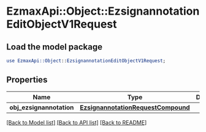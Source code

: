 # EzmaxApi::Object::EzsignannotationEditObjectV1Request

## Load the model package
```perl
use EzmaxApi::Object::EzsignannotationEditObjectV1Request;
```

## Properties
Name | Type | Description | Notes
------------ | ------------- | ------------- | -------------
**obj_ezsignannotation** | [**EzsignannotationRequestCompound**](EzsignannotationRequestCompound.md) |  | 

[[Back to Model list]](../README.md#documentation-for-models) [[Back to API list]](../README.md#documentation-for-api-endpoints) [[Back to README]](../README.md)


